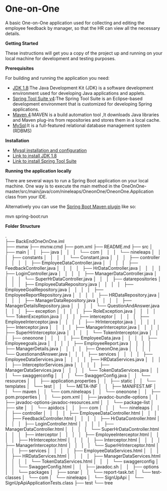 #
# One-on-One

A basic One-on-One application used for collecting and editing the employee feedback by manager, so that the HR can view all the necessary details.

**Getting Started**

These instructions will get you a copy of the project up and running on your local machine for development and testing purposes.

**Prerequisites**

For building and running the application you need:

- [JDK 1.8](http://www.oracle.com/technetwork/java/javase/downloads/jdk8-downloads-2133151.html):The Java Development Kit (JDK) is a software development environment used for developing Java applications and applets.
- [Spring Tool Suite v4](https://spring.io/tools):The Spring Tool Suite  is an Eclipse-based development environment that is customized for developing Spring applications.
- [Maven 4](https://maven.apache.org/):MAVEN is a build automation tool ,It downloads Java libraries and Maven plug-ins from repositories and stores them in a local cache.
- [MySql](https://www.mysql.com/):It is a full-featured relational database management system (RDBMS)


**Installation**

- [Mysql installation and configuration](https://support.rackspace.com/how-to/installing-mysql-server-on-ubuntu/)
- [Link to install JDK 1.8](http://tipsonubuntu.com/2016/07/31/install-oracle-java-8-9-ubuntu-16-04-linux-mint-18)
- [Link to install Spring Tool Suite](https://spring.io/tools)


**Running the application locally**

There are several ways to run a Spring Boot application on your local machine. One way is to execute the main method in the OneOnOne-master/src/main/java/com/nineleaps/OneonOne/OneonOne.Application  class from your IDE.

Alternatively you can use the [Spring Boot Maven plugin](https://docs.spring.io/spring-boot/docs/current/reference/html/build-tool-plugins-maven-plugin.html) like so:

mvn spring-boot:run

**Folder Structure**
<!-- prettier-ignore-start -->
.\
├── BackEndOneOnOne.iml\
├── mvnw
├── mvnw.cmd
├── pom.xml
├── README.md
├── src
│   ├── main
│   │   ├── java
│   │   │   └── com
│   │   │       └── nineleaps
│   │   │           ├── constants
│   │   │           │   └── Constant.java
│   │   │           ├── controller
│   │   │           │   ├── EmployeeDataController.java
│   │   │           │   ├── FeedbackController.java
│   │   │           │   ├── HrDataController.java
│   │   │           │   ├── LoginController.java
│   │   │           │   ├── ManagerDataController.java
│   │   │           │   └── SuperHrDataController.java
│   │   │           ├── datarepositories
│   │   │           │   ├── EmployeeDataRepository.java
│   │   │           │   ├── EmployeeGoalRepository.java
│   │   │           │   ├── EmployeeReportRepository.java
│   │   │           │   ├── HRDataRepository.java
│   │   │           │   ├── ManagerDataRepository.java
│   │   │           │   ├── ManagerDetailsRepository.java
│   │   │           │   └── QuestionAndAnswer.java
│   │   │           ├── exception
│   │   │           │   ├── RoleException.java
│   │   │           │   └── TokenException.java
│   │   │           ├── interceptor
│   │   │           │   ├── EmployeeInterceptor.java
│   │   │           │   ├── HrInterceptor.java
│   │   │           │   ├── Interceptor.java
│   │   │           │   ├── ManagerInterceptor.java
│   │   │           │   ├── SuperHrInterceptor.java
│   │   │           │   └── TokenInterceptor.java
│   │   │           ├── oneonone
│   │   │           │   ├── EmployeeData.java
│   │   │           │   ├── Employeegoals.java
│   │   │           │   ├── EmployeeReport.java
│   │   │           │   ├── ManagerDetails.java
│   │   │           │   ├── OneonOne.java
│   │   │           │   └── QuestionandAnswer.java
│   │   │           ├── services
│   │   │           │   ├── EmployeeDataServices.java
│   │   │           │   ├── HRDataServices.java
│   │   │           │   ├── InterceptorServices.java
│   │   │           │   ├── ManagerDataServices.java
│   │   │           │   └── TokenDataServices.java
│   │   │           └── swaggerconfig
│   │   │               └── SwaggerConfig.java
│   │   └── resources
│   │       ├── application.properties
│   │       ├── static
│   │       └── templates
│   └── test
│   │   └── META-INF
│   │       ├── MANIFEST.MF
│   │       └── maven
│   │           └── com.nineleaps
│   │               └── oneonone
│   │                   ├── pom.properties
│   │                   └── pom.xml
│   ├── javadoc-bundle-options
│   │   ├── javadoc-options-javadoc-resources.xml
│   │   └── package-list
│   ├── site
│   │   └── apidocs
│   │       ├── com
│   │       │   └── nineleaps
│   │       │       ├── controller
│   │       │       │   ├── EmployeeDataController.html
│   │       │       │   ├── FeedbackController.html
│   │       │       │   ├── HrDataController.html
│   │       │       │   ├── LoginController.html
│   │       │       │   ├── ManagerDataController.html
│   │       │       │   └── SuperHrDataController.html
│   │       │       ├── interceptor
│   │       │       │   ├── EmployeeInterceptor.html
│   │       │       │   ├── HrInterceptor.html
│   │       │       │   ├── Interceptor.html
│   │       │       │   ├── ManagerInterceptor.html
│   │       │       │   └── SuperHrInterceptor.html
│   │       │       ├── services
│   │       │       │   ├── EmployeeDataServices.html
│   │       │       │   ├── HRDataServices.html
│   │       │       │   ├── ManagerDataServices.html
│   │       │       │   └── TokenDataServices.html
│   │       │       └── swaggerconfig
│   │       │           └── SwaggerConfig.html
│   │       ├── javadoc.sh
│   │       ├── options
│   │       └── packages
│   ├── sonar
│   │   └── report-task.txt
│   └── test-classes
│       └── com
│           └── nineleaps
│               └── SignUpApi
│                   └── SignUpApiApplicationTests.class
├── test
└── tree
<!-- prettier-ignore-end -->
